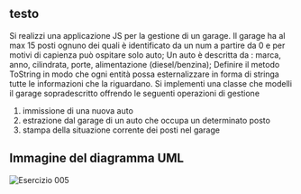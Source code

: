 ## testo 
Si realizzi una applicazione JS per la gestione di un garage.
Il garage ha al max 15 posti ognuno dei quali è identificato da un num a partire da 0 e per motivi di capienza può ospitare solo auto; 
Un auto è descritta da :
marca, anno, cilindrata, porte, alimentazione (diesel/benzina);
Definire il metodo ToString in modo che ogni entità possa esternalizzare in forma di stringa tutte le informazioni che la riguardano.
Si implementi una classe che modelli il garage sopradescritto offrendo le seguenti operazioni di gestione
1. immissione di una nuova auto
2. estrazione dal garage di un auto che occupa un determinato posto
3. stampa della situazione corrente dei posti nel garage

<!-- ## Link file UML

[Esercizio 005](https://github.com/isissmorciano/2223_4M/blob/main/Esercizi_UML/Esercizio_005/005_garageUML.iuml) -->

## Immagine del diagramma UML

![Esercizio 005](http://www.plantuml.com/plantuml/proxy?cache=no&src=https://raw.githubusercontent.com/isissmorciano/2223_4M/main/Esercizi_UML/Esercizio_005/005_garageUML.iuml)
